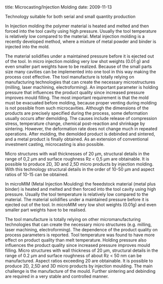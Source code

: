 title: Microcasting/Injection Molding
date: 2009-11-13 

Technology suitable for both serial and small quantity production

In Injection molding the polymer material is heated and melted and then forced into the tool cavity using high pressure. Usually the tool temperature is relatively low compared to the material. Metal injection molding is a recently developed method, where a mixture of metal powder and binder is injected into the mold.

The material solidifies under a maintained pressure before it is ejected out of the tool. In micro injection molding very low shot weights (0.01 g) and even smaller part weights have to be realized. Because of the small parts size many cavities can be implemented into one tool in this way making the process cost effective. The tool manufacture is totally relying on manufacturing technologies that can create the necessary microstructures (milling, laser machining, electroforming). An important parameter is holding pressure that influences the product quality since increased pressure improves mould filling. The most important requirement is that the mold must be evacuated before molding, because proper venting during molding is not possible from such microcavities. Although the dimensions of the products are precisely specified during the process, some deformation usually occurs after demolding. The causes include release of compression stress, temperature change, chemical post-reaction and shrinkage by sintering. However, the deformation rate does not change much in repeated operations. After molding, the demolded product is debinded and sintered, and a metal product is finally obtained. As an extension of conventional investment casting, microcasting is also possible.

Micro structures with wall thicknesses of 20 µm, structural details in the range of 0,2 µm and surface roughness Rz < 0,5 µm are obtainable. It is possible to produce 2D, 3D and 2,5D micro products by injection molding. With this technology structural details in the order of 10-50 µm and aspect ratios of 10-15 can be obtained.

In microMIM (Metal Injection Moulding) the feeedstock material (metal plus binder) is heated and melted and then forced into the tool cavity using high pressure. Usually the tool temperature is relatively low compared to the material. The material solidifies under a maintained pressure before it is ejected out of the tool. In microMIM very low shot weights (0.01g) and even smaller part weights have to be realised.

The tool manufacture is totally relying on other micromanufacturing technologies that can create the necessary micro structures (e.g. milling, laser machining, electroforming). The dependence of the product quality on process parameters is reported. Tool temperature was found to have more effect on product quality than melt temperature. Holding pressure also influences the product quality since increased pressure improves mould filling. Micro structures with wall thickness of 20 µm, structural details in the range of 0.2 µm and surface roughness of about Rz < 50 nm can be manufactured. Aspect ratios exceeding 20 are obtainable. It is possible to produce 2D, 2,5D and 3D micro products by injection moulding. The main challenge is the manufacture of the mould. Further sintering and debinding are required in a very stable and controlled manner. 